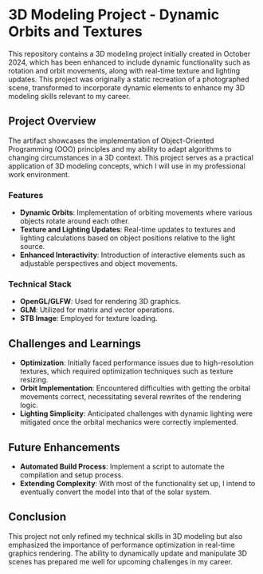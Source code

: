 # 3D Modeling Project - Dynamic Orbits and Textures

This repository contains a 3D modeling project initially created in October 2024, which has been enhanced to include dynamic functionality such as rotation and orbit movements, along with real-time texture and lighting updates. This project was originally a static recreation of a photographed scene, transformed to incorporate dynamic elements to enhance my 3D modeling skills relevant to my career.

## Project Overview

The artifact showcases the implementation of Object-Oriented Programming (OOO) principles and my ability to adapt algorithms to changing circumstances in a 3D context. This project serves as a practical application of 3D modeling concepts, which I will use in my professional work environment.

### Features

- **Dynamic Orbits**: Implementation of orbiting movements where various objects rotate around each other.
- **Texture and Lighting Updates**: Real-time updates to textures and lighting calculations based on object positions relative to the light source.
- **Enhanced Interactivity**: Introduction of interactive elements such as adjustable perspectives and object movements.

### Technical Stack

- **OpenGL/GLFW**: Used for rendering 3D graphics.
- **GLM**: Utilized for matrix and vector operations.
- **STB Image**: Employed for texture loading.

## Challenges and Learnings

- **Optimization**: Initially faced performance issues due to high-resolution textures, which required optimization techniques such as texture resizing.
- **Orbit Implementation**: Encountered difficulties with getting the orbital movements correct, necessitating several rewrites of the rendering logic.
- **Lighting Simplicity**: Anticipated challenges with dynamic lighting were mitigated once the orbital mechanics were correctly implemented.

## Future Enhancements

- **Automated Build Process**: Implement a script to automate the compilation and setup process.
- **Extending Complexity**: With most of the functionality set up, I intend to eventually convert the model into that of the solar system.

## Conclusion

This project not only refined my technical skills in 3D modeling but also emphasized the importance of performance optimization in real-time graphics rendering. The ability to dynamically update and manipulate 3D scenes has prepared me well for upcoming challenges in my career.
